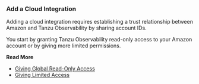 ### Add a Cloud Integration

Adding a cloud integration requires establishing a trust relationship between Amazon and Tanzu Observability by sharing account IDs.

You start by granting Tanzu Observability read-only access to your Amazon account or by giving more limited permissions.

**Read More**<br/>
* [Giving Global Read-Only Access](integrations_aws_overview.html#give-read-only-access-to-your-amazon-account-and-get-the-role-arn)<br/>
* [Giving Limited Access](https://docs.wavefront.com/integrations_aws_metrics.html#giving-limited-access)
